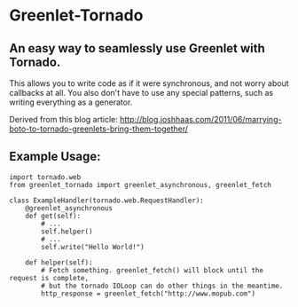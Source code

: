 Greenlet-Tornado
================

An easy way to seamlessly use Greenlet with Tornado.
----------------------------------------------------

This allows you to write code as if it were synchronous, and not worry about callbacks at all.
You also don't have to use any special patterns, such as writing everything as a generator.

Derived from this blog article:
<http://blog.joshhaas.com/2011/06/marrying-boto-to-tornado-greenlets-bring-them-together/>

Example Usage:
--------------

    import tornado.web
    from greenlet_tornado import greenlet_asynchronous, greenlet_fetch

    class ExampleHandler(tornado.web.RequestHandler):
        @greenlet_asynchronous
        def get(self):
            # ...
            self.helper()
            # ...
            self.write("Hello World!")

        def helper(self):
            # Fetch something. greenlet_fetch() will block until the request is complete,
            # but the tornado IOLoop can do other things in the meantime.
            http_response = greenlet_fetch("http://www.mopub.com")
